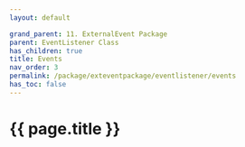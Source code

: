 ```yaml
---
layout: default

grand_parent: 11. ExternalEvent Package
parent: EventListener Class
has_children: true
title: Events
nav_order: 3
permalink: /package/exteventpackage/eventlistener/events
has_toc: false
---
```

# {{ page.title }}
